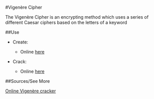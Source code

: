 #Vigenère Cipher

The Vigenère Cipher is an encrypting method which uses a series of different Caesar ciphers based on the letters of a keyword

##Use

* Create:

    * Online [here](http://sharkysoft.com/vigenere/)

* Crack:

	* Online [here](http://smurfoncrack.com/pygenere/index.php)

##Sources/See More

[Online Vigenère cracker](http://www.mygeocachingprofile.com/codebreaker.vigenerecipher.aspx)


